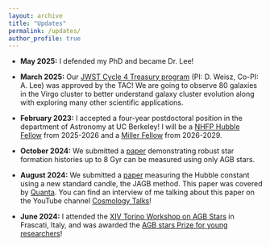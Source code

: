 ```yaml
---
layout: archive
title: "Updates"
permalink: /updates/
author_profile: true
---
```


- **May 2025:** I defended my PhD and became Dr. Lee!

- **March 2025:** Our [JWST Cycle 4 Treasury program](https://www.stsci.edu/jwst/science-execution/program-information?id=7763) (PI: D. Weisz, Co-PI: A. Lee) was approved by the TAC! We are going to observe 80 galaxies in the Virgo cluster to better understand galaxy cluster evolution along with exploring many other scientific applications. 

- **February 2023:** I accepted a four-year postdoctoral position in the department of Astronomy at UC Berkeley! I will be a [NHFP Hubble Fellow](https://www.stsci.edu/stsci-research/fellowships/nasa-hubble-fellowship-program/2025-nhfp-fellows) from 2025-2026 and a [Miller Fellow](https://miller.berkeley.edu/fellowship/awards) from 2026-2029.

- **October 2024:** We submitted a [paper](https://arxiv.org/abs/2410.09256) demonstrating robust star formation histories up to 8 Gyr can be measured using only AGB stars. 

- **August 2024:** We submitted a [paper](https://arxiv.org/abs/2408.03474) measuring the Hubble constant using a new standard candle, the JAGB method. This paper was covered by [Quanta](https://www.quantamagazine.org/the-webb-telescope-further-deepens-the-biggest-controversy-in-cosmology-20240813/). You can find an interview of me talking about this paper on the YouTube channel [Cosmology Talks](https://www.youtube.com/watch?v=mpSsmyInrEA&t=1262s)!

- **June 2024:** I attended the [XIV Torino Workshop on AGB Stars](https://indico.ict.inaf.it/event/2523/page/1335-prize-for-young-researchers) in Frascati, Italy, and was awarded the [AGB stars Prize for young researchers](https://indico.ict.inaf.it/event/2523/page/1335-prize-for-young-researchers)!
